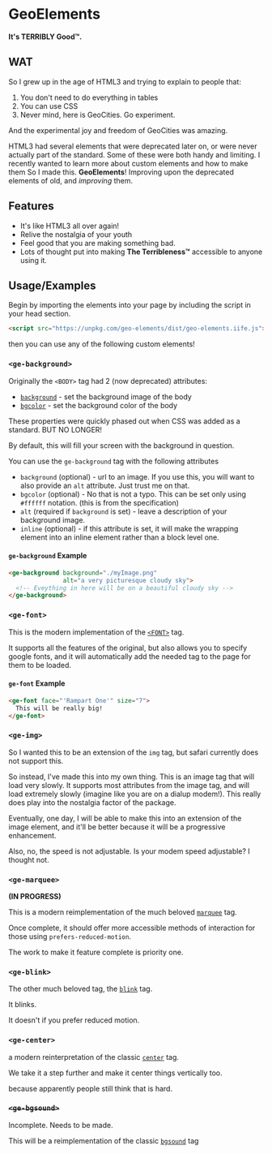 
# GeoElements

**It's TERRIBLY Good&trade;.**

## WAT

So I grew up in the age of HTML3 and trying to explain to people that:

  1. You don't need to do everything in tables
  2. You can use CSS
  3. Never mind, here is GeoCities. Go experiment.

And the experimental joy and freedom of GeoCities was amazing. 

HTML3 had several elements that were deprecated later on, or were never actually part of the standard. Some of these 
were both handy and limiting. I recently wanted to learn more about custom elements and how to make them
So I made this. **GeoElements**! Improving upon the deprecated elements of old, and *improving* them.


## Features

- It's like HTML3 all over again!
- Relive the nostalgia of your youth
- Feel good that you are making something bad.
- Lots of thought put into making **The Terribleness&trade;** accessible to anyone using it.


## Usage/Examples

Begin by importing the elements into your page by including the script in your head section.
```html
<script src="https://unpkg.com/geo-elements/dist/geo-elements.iife.js"></script>
```

then you can use any of the following custom elements!


### `<ge-background>`

Originally the `<BODY>` tag had 2 (now deprecated) attributes:
 - [`background`](https://developer.mozilla.org/en-US/docs/Web/HTML/Element/body#attr-background) - set the background image of the body
 - [`bgcolor`](https://developer.mozilla.org/en-US/docs/Web/HTML/Element/body#attr-bgcolor) - set the background color of the body

These properties were quickly phased out when CSS was added as a standard. BUT NO LONGER! 

By default, this will fill your screen with the background in question.

You can use the `ge-background` tag with the following attributes

 - `background` (optional) - url to an image. If you use this, you will want to also provide an `alt` attribute. Just trust me on that.
 - `bgcolor` (optional) - No that is not a typo. This can be set only using `#ffffff` notation. (this is from the specification)
 - `alt` (required if `background` is set) - leave a description of your background image.
 - `inline` (optional) - if this attribute is set, it will make the wrapping element into an inline element rather than a block level one.

#### `ge-background` Example

```html
<ge-background background="./myImage.png" 
               alt="a very picturesque cloudy sky">
  <!-- Eveything in here will be on a beautiful cloudy sky -->
</ge-background>
```

### `<ge-font>`

This is the modern implementation of the [`<FONT>`](https://developer.mozilla.org/en-US/docs/Web/HTML/Element/font) tag.

It supports all the features of the original, but also allows you to specify google fonts, and it will automatically add
the needed tag to the page for them to be loaded.

#### `ge-font` Example

```html
<ge-font face="'Rampart One'" size="7">
  This will be really big!
</ge-font>
```

### `<ge-img>`

So I wanted this to be an extension of the `img` tag, but safari currently does not support this.

So instead, I've made this into my own thing. This is an image tag that will load very slowly. It supports most attributes
from the image tag, and will load extremely slowly (imagine like you are on a dialup modem!). This really does play into
the nostalgia factor of the package.

Eventually, one day, I will be able to make this into an extension of the image element, and it'll be better because it 
will be a progressive enhancement.

Also, no, the speed is not adjustable. Is your modem speed adjustable? I thought not.

### `<ge-marquee>`

**(IN PROGRESS)**


This is a modern reimplementation of the much beloved [`marquee`](https://developer.mozilla.org/en-US/docs/Web/HTML/Element/marquee) tag.

Once complete, it should offer more accessible methods of interaction for those using `prefers-reduced-motion`. 

The work to make it feature complete is priority one.

### `<ge-blink>`

The other much beloved tag, the [`blink`](https://developer.mozilla.org/en-US/docs/Web/HTML/Element/blink) tag.

It blinks.

It doesn't if you prefer reduced motion.

### `<ge-center>`

a modern reinterpretation of the classic [`center`](https://developer.mozilla.org/en-US/docs/Web/HTML/Element/center) tag.

We take it a step further and make it center things vertically too.

because apparently people still think that is hard.

### ~~`<ge-bgsound>`~~

Incomplete. Needs to be made.

This will be a reimplementation of the classic [`bgsound`](https://developer.mozilla.org/en-US/docs/Web/HTML/Element/bgsound) tag
